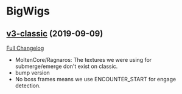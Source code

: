 # BigWigs

## [v3-classic](https://github.com/BigWigsMods/BigWigs/tree/v3-classic) (2019-09-09)
[Full Changelog](https://github.com/BigWigsMods/BigWigs/compare/v2-classic...v3-classic)

- MoltenCore/Ragnaros: The textures we were using for submerge/emerge don't exist on classic.  
- bump version  
- No boss frames means we use ENCOUNTER\_START for engage detection.  
